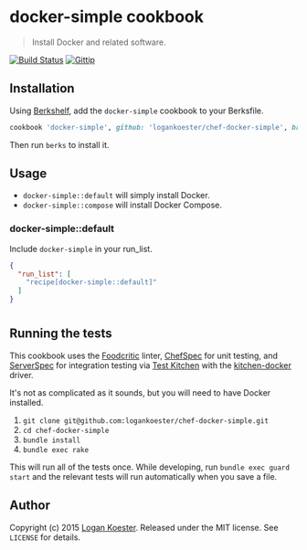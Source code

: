 # docker-simple cookbook
> Install Docker and related software.

[![Build Status](http://ci.ldk.io/logankoester/chef-docker-simple/badge)](http://ci.ldk.io/logankoester/chef-docker-simple/)
[![Gittip](http://img.shields.io/gittip/logankoester.png)](https://www.gittip.com/logankoester/)

## Installation

Using [Berkshelf](http://berkshelf.com/), add the `docker-simple` cookbook to your Berksfile.

```ruby
cookbook 'docker-simple', github: 'logankoester/chef-docker-simple', branch: 'master'
```
Then run `berks` to install it.

## Usage

* `docker-simple::default` will simply install Docker.
* `docker-simple::compose` will install Docker Compose.

### docker-simple::default

Include `docker-simple` in your run_list.

```json
{
  "run_list": [
    "recipe[docker-simple::default]"
  ]
}
```
#
## Running the tests

This cookbook uses the [Foodcritic](http://www.foodcritic.io/) linter, [ChefSpec](http://sethvargo.github.io/chefspec/) for unit testing, and [ServerSpec](http://serverspec.org/) for integration testing via [Test Kitchen](http://kitchen.ci/) with the [kitchen-docker](https://github.com/portertech/kitchen-docker) driver.

It's not as complicated as it sounds, but you will need to have Docker installed.

1. `git clone git@github.com:logankoester/chef-docker-simple.git`
2. `cd chef-docker-simple`
3. `bundle install`
4. `bundle exec rake`

This will run all of the tests once. While developing, run `bundle exec guard start` and the relevant tests will run automatically when you save a file.

## Author

Copyright (c) 2015 [Logan Koester](http://logankoester.com). Released under the MIT license. See `LICENSE` for details.
